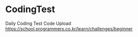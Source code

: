 # CodingTest

Daily Coding Test Code Upload
https://school.programmers.co.kr/learn/challenges/beginner
